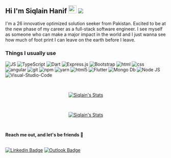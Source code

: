 <h2>
  Hi I'm Siqlain Hanif
  <img src="https://media.giphy.com/media/hvRJCLFzcasrR4ia7z/giphy.gif" width="25px">
  <img src="https://visitor-badge.glitch.me/badge?page_id=Siqlain-Hanif">
</h2> 


<p>
  I'm a 26 innovative optimized solution seeker from Pakistan. Excited to be at the new phase of my career as a full-stack software engineer. I see myself as someone who can make a major impact in the world and I just wanna see how much of foot print I can leave on the earth before I leave.
</p>

<h3>Things I usually use</h3>
<p>
 
  <img alt="JS" src="https://img.shields.io/badge/JavaScript-323330?style=flat-square&logo=javascript&logoColor=F7DF1E" />
  <img alt="TypeScript" src="https://img.shields.io/badge/TypeScript-007ACC?style=flat-square&logo=typescript&logoColor=white" />
  <img alt="Dart" src="https://img.shields.io/badge/Dart-0175C2?style=flat-square&logo=dart&logoColor=white" />
  <img alt="Express.js" src="https://img.shields.io/badge/Express.js-404D59?style=flat-square" />
  <img alt="Bootstrap" src="https://img.shields.io/badge/-Bootstrap-CC6699?style=flat-square&logo=Bootstrap&logoColor=white" />
  <img alt="html" src="https://img.shields.io/badge/HTML5-E34F26?style=flat-square&logo=html5&logoColor=white" />
  <img alt="css" src="https://img.shields.io/badge/CSS3-1572B6?style=flat-square&logo=css3&logoColor=white" />
  <img alt="angular" src="https://img.shields.io/badge/Angular-DD0031?style=flat-square&logo=angular&logoColor=white" />
  <img alt="git" src="https://img.shields.io/badge/-Git-F05032?style=flat-square&logo=git&logoColor=white" />
  <img alt="npm" src="https://img.shields.io/badge/-NPM-CB3837?style=flat-square&logo=npm&logoColor=white" />
  <img alt="yarn" src="https://img.shields.io/badge/-Yarn-2C8EBB?style=flat-square&logo=Yarn&logoColor=white" />
  <img alt="html5" src="https://img.shields.io/badge/-HTML5-E34F26?style=flat-square&logo=html5&logoColor=white" />
  <img alt="Flutter" src="https://img.shields.io/badge/Flutter-02569B?style=flat-square&logo=flutter&logoColor=white" />
  <img alt="Mongo Db" src="https://img.shields.io/badge/MongoDB-4EA94B?style=flat-square&logo=mongodb&logoColor=white" />
  <img alt="Node JS" src="https://img.shields.io/badge/-NodeJS-339933?style=flat-square&logo=node.js&logoColor=white" />
  <img alt="Visual-Studio-Code" src="https://img.shields.io/badge/-.Visual_Studio_Code-007ACC?style=flat-square" /> 
</p>


<br/>

<p align="center">
  <a href="https://github.com/Siqlain-Hanif" class="rich-diff-level-one">
    <img src="https://github-readme-stats.vercel.app/api?username=Siqlain-Hanif&count_private=true&hide=stars&show_icons=true&theme=buefy&include_all_commits=true" alt="Siqlain's Stats" >
  </a>
</p>

<br>

<p align="center">
  <a href="https://github.com/Siqlain-Hanif">
    <img src="https://github-readme-stats.vercel.app/api/top-langs/?username=Siqlain-Hanif&count_private=true&layout=compact" alt="Siqlain's Stats" >
  </a>
</p>

<br>

<p>
  <strong>Reach me out, and let's be friends 🤝</strong>
  <br><br>
</p>

[![Linkedin Badge](https://img.shields.io/badge/-siqlain_hanif-blue?style=flat&logo=Linkedin&logoColor=white&link=https://www.linkedin.com/in/siqlain-hanif-74a90a143)](https://www.linkedin.com/in/siqlain-hanif-74a90a143)
[![Outlook Badge](https://img.shields.io/badge/-siqlain_hanif-0078D4?style=flat&logo=Microsoft-Outlook&logoColor=white&link=mailto:siqlainahanif@outlook.com)](mailto:siqlainhanif@outlook.com)

